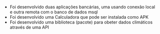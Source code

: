 
- Foi desenvolvido duas aplicações bancárias, uma usando conexão local e outra remota com o banco de dados msql
- Foi desenvolvido uma Calculadora que pode ser instalada como APK
- Foi desenvolvido uma biblioteca (pacote) para obeter dados climáticos através de uma API
